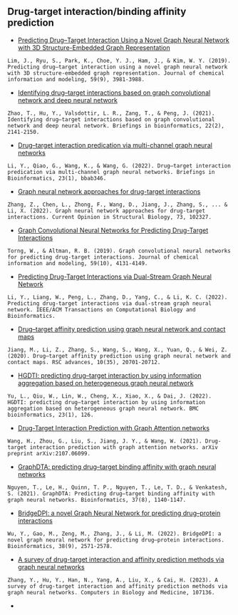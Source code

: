 ## Drug-target interaction/binding affinity prediction

* [Predicting Drug–Target Interaction Using a Novel Graph Neural Network with 3D Structure-Embedded Graph Representation](https://pubs.acs.org/doi/full/10.1021/acs.jcim.9b00387)
```
Lim, J., Ryu, S., Park, K., Choe, Y. J., Ham, J., & Kim, W. Y. (2019). Predicting drug–target interaction using a novel graph neural network with 3D structure-embedded graph representation. Journal of chemical information and modeling, 59(9), 3981-3988.
```

* [Identifying drug–target interactions based on graph convolutional network and deep neural network](https://academic.oup.com/bib/article/22/2/2141/5828123)
``` 
Zhao, T., Hu, Y., Valsdottir, L. R., Zang, T., & Peng, J. (2021). Identifying drug–target interactions based on graph convolutional network and deep neural network. Briefings in bioinformatics, 22(2), 2141-2150.
```

* [Drug–target interaction predication via multi-channel graph neural networks](https://academic.oup.com/bib/article/23/1/bbab346/6363570)
``` 
Li, Y., Qiao, G., Wang, K., & Wang, G. (2022). Drug–target interaction predication via multi-channel graph neural networks. Briefings in Bioinformatics, 23(1), bbab346.
```

* [Graph neural network approaches for drug-target interactions](https://www.sciencedirect.com/science/article/pii/S0959440X2100169X)
``` 
Zhang, Z., Chen, L., Zhong, F., Wang, D., Jiang, J., Zhang, S., ... & Li, X. (2022). Graph neural network approaches for drug-target interactions. Current Opinion in Structural Biology, 73, 102327.
```

* [Graph Convolutional Neural Networks for Predicting Drug-Target Interactions](https://pubs.acs.org/doi/full/10.1021/acs.jcim.9b00628)
``` 
Torng, W., & Altman, R. B. (2019). Graph convolutional neural networks for predicting drug-target interactions. Journal of chemical information and modeling, 59(10), 4131-4149.
```

* [Predicting Drug-Target Interactions via Dual-Stream Graph Neural Network](https://ieeexplore.ieee.org/abstract/document/9882129)
``` 
Li, Y., Liang, W., Peng, L., Zhang, D., Yang, C., & Li, K. C. (2022). Predicting drug-target interactions via dual-stream graph neural network. IEEE/ACM Transactions on Computational Biology and Bioinformatics.
```

* [Drug–target affinity prediction using graph neural network and contact maps](https://pubs.rsc.org/en/content/articlehtml/2020/ra/d0ra02297g)
``` 
Jiang, M., Li, Z., Zhang, S., Wang, S., Wang, X., Yuan, Q., & Wei, Z. (2020). Drug–target affinity prediction using graph neural network and contact maps. RSC advances, 10(35), 20701-20712.
```

* [HGDTI: predicting drug–target interaction by using information aggregation based on heterogeneous graph neural network](https://link.springer.com/article/10.1186/s12859-022-04655-5)
``` 
Yu, L., Qiu, W., Lin, W., Cheng, X., Xiao, X., & Dai, J. (2022). HGDTI: predicting drug–target interaction by using information aggregation based on heterogeneous graph neural network. BMC bioinformatics, 23(1), 126.
```

* [Drug-Target Interaction Prediction with Graph Attention networks](https://arxiv.org/abs/2107.06099)
``` 
Wang, H., Zhou, G., Liu, S., Jiang, J. Y., & Wang, W. (2021). Drug-target interaction prediction with graph attention networks. arXiv preprint arXiv:2107.06099.
```

* [GraphDTA: predicting drug–target binding affinity with graph neural networks](https://academic.oup.com/bioinformatics/article/37/8/1140/5942970)
``` 
Nguyen, T., Le, H., Quinn, T. P., Nguyen, T., Le, T. D., & Venkatesh, S. (2021). GraphDTA: Predicting drug–target binding affinity with graph neural networks. Bioinformatics, 37(8), 1140-1147.
```

* [BridgeDPI: a novel Graph Neural Network for predicting drug–protein interactions](https://academic.oup.com/bioinformatics/article/38/9/2571/6547049)
``` 
Wu, Y., Gao, M., Zeng, M., Zhang, J., & Li, M. (2022). BridgeDPI: a novel graph neural network for predicting drug–protein interactions. Bioinformatics, 38(9), 2571-2578.
```

* [A survey of drug-target interaction and affinity prediction methods via graph neural networks](https://www.sciencedirect.com/science/article/pii/S0010482523006017)
```
Zhang, Y., Hu, Y., Han, N., Yang, A., Liu, X., & Cai, H. (2023). A survey of drug-target interaction and affinity prediction methods via graph neural networks. Computers in Biology and Medicine, 107136.
```

* []()
``` 

```
